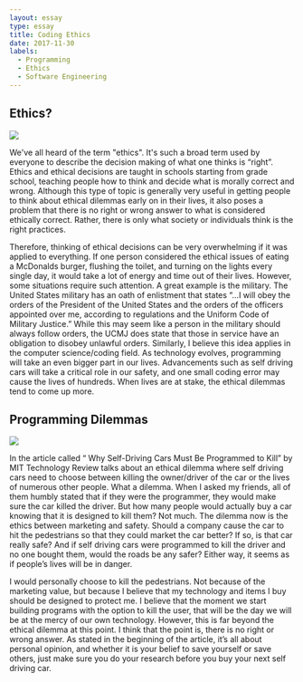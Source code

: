 ```yaml
---
layout: essay
type: essay
title: Coding Ethics
date: 2017-11-30
labels:
  - Programming
  - Ethics
  - Software Engineering
---
```


## Ethics?

<img class="ui medium left floated image" src="https://womma.org/wp-content/uploads/2016/07/bigstock-code-of-ethics-banner-word-114271802.jpg">

We've all heard of the term "ethics". It's such a broad term used by everyone to describe the decision making of what one thinks is “right”. Ethics and ethical decisions are taught in schools starting from grade school, teaching people how to think and decide what is morally correct and wrong. Although this type of topic is generally very useful in getting people to think about ethical dilemmas early on in their lives, it also poses a problem that there is no right or wrong answer to what is considered ethically correct. Rather, there is only what society or individuals think is the right practices. 

Therefore, thinking of ethical decisions can be very overwhelming if it was applied to everything. If one person considered the ethical issues of eating a McDonalds burger, flushing the toilet, and turning on the lights every single day, it would take a lot of energy and time out of their lives. However, some situations require such attention. A great example is the military. The United States military has an oath of enlistment that states “…I will obey the orders of the President of the United States and the orders of the officers appointed over me, according to regulations and the Uniform Code of Military Justice.” While this may seem like a person in the military should always follow orders, the UCMJ does state that those in service have an obligation to disobey unlawful orders. Similarly, I believe this idea applies in the computer science/coding field. As technology evolves, programming will take an even bigger part in our lives. Advancements such as self driving cars will take a critical role in our safety, and one small coding error may cause the lives of hundreds. When lives are at stake, the ethical dilemmas tend to come up more.

## Programming Dilemmas

<img class="ui medium left floated image" src="https://www.franksonnenbergonline.com/wp-content/uploads/2014/08/image_have-to-vs-want-to.jpg">

In the article called “ Why Self-Driving Cars Must Be Programmed to Kill” by MIT Technology Review talks about an ethical dilemma where self driving cars need to choose between killing the owner/driver of the car or the lives of numerous other people. What a dilemma. When I asked my friends, all of them humbly stated that if they were the programmer, they would make sure the car killed the driver. But how many people would actually buy a car knowing that it is designed to kill them? Not much. The dilemma now is the ethics between marketing and safety. Should a company cause the car to hit the pedestrians so that they could market the car better? If so, is that car really safe? And if self driving cars were programmed to kill the driver and no one bought them, would the roads be any safer? Either way, it seems as if people’s lives will be in danger.

I would personally choose to kill the pedestrians. Not because of the marketing value, but because I believe that my technology and items I buy should be designed to protect me. I believe that the moment we start building programs with the option to kill the user, that will be the day we will be at the mercy of our own technology. However, this is far beyond the ethical dilemma at this point. I think that the point is, there is no right or wrong answer. As stated in the beginning of the article, it’s all about personal opinion, and whether it is your belief to save yourself or save others, just make sure you do your research before you buy your next self driving car. 
